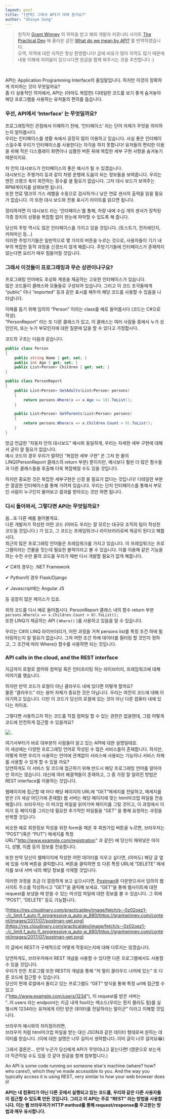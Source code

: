 ```yaml
---
layout: post
title: "[번역] 그래서 API가 대체 뭔가요?"
author: "Shinye Song"
---
```


> 원작자 [Grant Winney](https://grantwinney.com/) 의 허락을 받고 해외 개발자 커뮤니티 사이트 [The Practical Dev](https://dev.to/) 에 올라온 글인 [What do we mean by API?](https://dev.to/grantwinney/what-is-an-api) 를 번역하였습니다.<br>오역, 의역에 대한 지적은 항상 환영합니다! 글에 비유가 많아 의역도 많기 때문에 내용 이해에 어려움이 있으시다면 원글을 함께 봐주시는 것을 추천합니다 :)

<br>

API는 Application Programming Interface의 줄임말입니다. 하지만 이것이 정확하게 의미하는 것이 무엇일까요?<br>좀 더 실용적인 의미에서, API는 (아마도 복잡한) 디테일한 코드를 보기 좋게 숨겨놓아 해당 프로그램을 사용하는 유저들의 편의를 돕습니다. 

### 우선, API에서 ‘Interface’ 는 무엇일까요?

프로그래밍적인 관점에서 이해하기 전에, ‘인터페이스’ 라는 단어 자체가 무엇을 의미하는지 알아봅시다. <br>우리는 인터페이스를 생활 속에서 굉장히 많이 이용하고 있습니다. 사실 좋은 인터페이스일수록 우리가 인터페이스를 사용한다는 자각을 하지 못합니다! 유저들의 편리한 이용을 위해 작은 디스플레이 화면이나 심플한 버튼 뒤에 복잡한 세부 구현 사항을 숨겨놓기 때문이지요.

차 안의 대시보드가 인터페이스의 좋은 예시가 될 수 있겠습니다.<br>대시보드는 주행거리 등과 같이 차량 운행에 도움이 되는 정보들을 보여줍니다. 우리는 엔진 크랭크 축이 회전하는 횟수를 셀 필요가 없습니다. 그저 대시 보드가 보여주는 RPM게이지를 살펴보면 됩니다. <br>또한 연료 탱크의 가스 레벨을 수동으로 검사하거나 낮은 연료 센서의 출력을 읽을 필요가 없습니다. 이 또한 대시 보드와 전용 표시기 라이트를 읽으면 됩니다.

정리하자면 이 대시보드 라는 ‘인터페이스’를 통해, 차량 내에 수십 개의 센서가 장착된 각종 장치의 상황을 복잡함 없이 한눈에 파악할 수 있도록 해 줍니다. 

당신의 주방 역시도 많은 인터페이스를 가지고 있을 것입니다. (토스트기, 전자레인지, 커피머신 등…)<br>이러한 주방기기들은 일반적으로 몇 가지의 버튼을 누르는 것으로, 사용자들이 기기 내부의 복잡한 동작 과정을 신경쓰지 않게 해줍니다. 주방기기들에 인터페이스가 존재하지 않는다면 요리가 매우 힘들어질 것입니다.

### 그래서 이것들이 프로그래밍과 무슨 상관이냐구요?

프로그래밍 언어에도 추상화 계층을 제공하는 고유한 인터페이스가 있습니다.<br>많은 코드들이 클래스와 모듈들로 구성되어 있습니다. 그리고 이 코드 조각들에게 “public” 이나 “exported” 등과 같은 표시를 해두어 해당 코드를 사용할 수 있음을 나타냅니다. 

이해를 돕기 위해 임의의 “Person” 이라는 class를 예로 들어봅시다 (코드는 C#으로 작성). <br>“PersonReport” 라는 또 다른 클래스가 있고, 이 클래스는 여러 사람들 중에서 누가 성인인지, 또는 누가 부모인지에 대한 질문에 답을 할 수 있다고 가정합시다.

코드의 구조는 다음과 같습니다.

```c#
public class Person
{
    public string Name { get; set; }
    public int Age { get; set; }
    public List<Person> Children { get; set; }
}

public class PersonReport
{
    public List<Person> GetAdults(List<Person> persons)
    {
        return persons.Where(x => x.Age >= 18).ToList();
    }

    public List<Person> GetParents(List<Person> persons)
    {
        return persons.Where(x => x.Children.Count > 0).ToList();
    }
}
```



방금 언급한 “자동차 안의 대시보드” 예시와 동일하게, 우리는 자세한 세부 구현에 대해서 굳이 알 필요가 없습니다.<br> 예시 코드의 경우 우리가 말하던 “복잡한 세부 구현” 은 그저 한 줄의 LINQ(PersonReport 클래스의 return 부분) 뿐이지만, 예시보다 훨씬 더 많은 함수들과 다른 클래스들을 호출해 더욱 복잡해질 수도 있을 것입니다. 

하지만 중요한 것은 복잡한 세부구현은 신경 쓸 필요가 없다는 것입니다! 디테일한 부분은 깔끔한 인터페이스를 통해 가려져 있습니다. 우리는 단지 인터페이스를 통해서 부모인 사람이 누구인지 물어보고 결과를 받아오는 것만 하면 됩니다.

### 다시 돌아와서, 그렇다면 API는 무엇일까요?

음…또 다른 예를 들어볼게요.<br> 다른 개발자가 작성한 어떤 코드 (아마도 우리는 잘 모르는 대규모 조직의 팀이 작성한 코드일 것입니다.) 가 있고, 그 코드는 프레임워크나 라이브러리로써 제공이 된다고 해봅시다. <br>최근의 많은 프로그래밍 언어들은 프레임워크를 가지고 있습니다. 이 프레임워크는 프로그램이라는 건물을 짓는데 필요한 블럭이라고 볼 수 있습니다. 이를 이용해 같은 기능을 하는 수천 수만 줄의 코드를 우리가 매번 다시 개발할 필요가 없게 해줍니다.

✔ C#의 경우는 .NET Framework

✔ Python의 경우 Flask/Django

✔ Javascript에는 Angular JS

등 굉장히 많은 케이스가 있죠. 

위의 코드를 다시 예로 들어봅시다. PersonReport 클래스 내의 함수 return 부분 <br>`persons.Where(x => x.Children.Count > 0).ToList();` <br>또한 LINQ가 제공하는 API ( `Where()` )를 사용하고 있음을 알 수 있습니다. 

우리는 C#의 LINQ 라이브러리가, 어떤 과정을 거쳐 persons list를 특정 조건 하에 필터링하는지 알 필요가 없습니다. 그저 어떤 조건 하에 데이터를 필터링 할 것인지 정하고, 그 조건에 따라 Where() 함수를 사용하면 되는 것입니다.



### API calls in the cloud, and the REST interface

지금까지 로컬로 끌어와 컴파일 혹은 인터프리팅 하는 라이브러리, 프레임워크에 대해 이야기를 했습니다.

하지만 만약 코드가 로컬이 아닌 클라우드 내에 있다면 어떻게 할까요?<br>물론 “클라우드” 라는 용어 자체가 중요한 것은 아닙니다. 우리는 여전히 코드에 대해 이야기하고 있습니다. 다만 이 코드가 당신의 로컬에 있는 것이 아닌 다른 컴퓨터 내에 있다는 차이죠. 

그렇다면 사용하고자 하는 코드를 직접 컴파일 할 수 있는 권한은 없을텐데, 그럼 어떻게 코드에 안전하게 접근할 수 있을까요?

![..](https://res.cloudinary.com/practicaldev/image/fetch/s--7GTIV42T--/c_limit,f_auto,fl_progressive,q_auto,w_880/https://grantwinney.com/content/images/2017/07/nocloud.png)



여기서부터가 바로 대부분의 사람들이 알고 있는 API에 대한 설명일테죠.<br>이 세상에는 다양한 프로그래밍 언어로 작성된 수 많은 서비스들이 존재합니다. 하지만, 어떻게 하면 우리가 사용하는 언어에 관계없이 서비스에 사용되는 기능이나 서비스 자체를 사용할 수 있게 할 수 있을 까요? <br>당연하게도 이 서비스 및 코드에 접근하기 위해 반드시 해당 프로그래밍 언어를 알아야만 하지는 않습니다. 대신에 여러 해결책들이 존재하고, 그 중 가장 잘 알려진 방법은 REST interface를 이용하는 것입니다.

웹페이지에 접근할 때 마다 해당 페이지의 URL에 “GET”메세지를 전달하고, 메세지를 받은 (이 세상 어딘가에 존재할) 웹 서버는 해당 페이지에 맞는 html마크업 파일을 전송해줍니다. 브라우저는 이 마크업 파일을 읽어가며 페이지를 그릴 것이고, 이 과정에서 이미지 등 페이지를 그리는데 필요한 추가적인 파일들을 “GET” 을 통해 요청하는 과정을 반복할 것입니다.

비슷한 예로 회원정보 작성을 위한 form을 채운 후 회원가입 버튼을 누르면, 브라우저는 “POST”(혹은 “PUT”) 메세지를 특정 URL("http://www.example.com/registration" 과 같은) 에 당신이 채워넣은 아이디, 성별, 이름 등의 정보를 전송합니다. 

또한 만약 당신이 웹페이지에 작성한 어떤 데이터를 지우고 싶다면, (아마도) 해당 글 옆에 있을 삭제 버튼을 클릭합니다. 버튼을 클릭하면 또 다른 특정 URL에 “DELETE” 메세지를 보내 서버 내의 해당 정보를 삭제할 것입니다.

이러한 과정을 조금 더 깔끔하게 보고 싶으시다면, [Postman](https://www.getpostman.com/)을 다운받으셔서 임의의 웹사이트 주소를 작성하시고 “GET”을 클릭해 보세요. “GET”을 통해 웹사이트에 대한 request를 보냈을 때 받을 수 있는 마크업 파일에 대한 정보를 볼 수 있습니다. 그 외에 “POST”, “DELETE” 등도 가능합니다.

![https://res.cloudinary.com/practicaldev/image/fetch/s--0z02oez1--/c_limit,f_auto,fl_progressive,q_auto,w_880/https://grantwinney.com/content/images/2017/07/postman-get.png](https://res.cloudinary.com/practicaldev/image/fetch/s--0z02oez1--/c_limit,f_auto,fl_progressive,q_auto,w_880/https://grantwinney.com/content/images/2017/07/postman-get.png)

이 글에서 REST가 구체적으로 어떻게 작동되는지에 대해 다루지는 않겠습니다. 

당연하게도, 브라우저에서 REST 개념을 사용할 수 있다면 다른 프로그램에서도 사용할 수 있을 것입니다.<br>우리가 만든 프로그램 또한 REST의 개념을 통해 “저 멀리 클라우드 너머에 있는” 또 다른 코드에 접근할 수 있습니다.<br> 당신이 현재 로컬에서 돌리고 있는 프로그램도 “GET” 방식을 통해 특정 url에 접근할 수 있고<br> ("http://www.example.com/users/1234"), 이 request를 받은 서버는<br> “..저 users 라는 endpoint는 지금 내게 foo라는 메소드(우리는 뭔지 몰라도 됨)를 실행시켜 1234라는 유저에게 리턴 받은 데이터를 전달하라는 말이군” 이라고 이해할 것입니다.

브라우저 예시와의 차이점이라면, <br>브라우저 처럼 html마크업 파일을 받는 대신 JSON과 같은 데이터 형태로써 원하는 데이터를 받습니다. (이에 대한 설명은 너무 길어서 생략합니다..이미 글이 너무 길어요😂)

그래서 결론은… 만약 누군가 당신에게 API가 무엇이냐고 묻는다면! (영문으로 보는게 더 직관적일 수도 있을 것 같아 원글을 함께 첨부합니다.)



An API is some code running on someone else's machine (where? how? who cares!), which they've made accessible to you. And the way you typically access it is using REST, very similar to how your web browser does it! 

**API는 내 컴퓨터가 아닌 다른 곳에서 실행되고 있는 코드를, 우리와 같은 다른 사용자들이 접근할 수 있도록 만든 것입니다. 그리고 이 API는 주로 “REST” 라는 방법을 사용합니다. 이는 웹 브라우저가 HTTP method를 통해 request/response를 주고받는 방법과 매우 유사합니다.**

